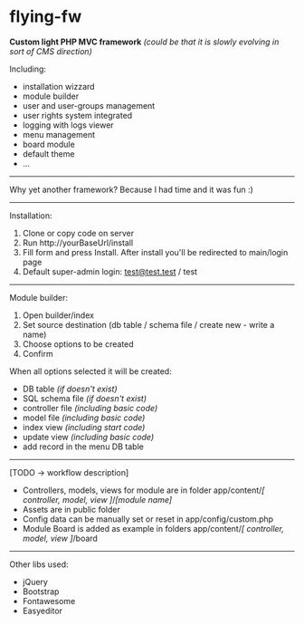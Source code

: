 # flying-fw
**Custom light PHP MVC framework** *(could be that it is slowly evolving in sort of CMS direction)*

Including: 
- installation wizzard
- module builder 
- user and user-groups management 
- user rights system integrated
- logging with logs viewer
- menu management
- board module
- default theme
- ...

------------------------------------------

Why yet another framework? Because I had time and it was fun :)

------------------------------------------

Installation:
1. Clone or copy code on server
2. Run http://yourBaseUrl/install
3. Fill form and press Install. After install you'll be redirected to main/login page
4. Default super-admin login: test@test.test / test

------------------------------------------

Module builder:
1. Open builder/index
2. Set source destination (db table / schema file / create new - write a name)
3. Choose options to be created
4. Confirm   


When all options selected it will be created: 
- DB table *(if doesn't exist)*
- SQL schema file *(if doesn't exist)*
- controller file *(including basic code)*
- model file *(including basic code)*
- index view *(including start code)*
- update view *(including basic code)*
- add record in the menu DB table

------------------------------------------

[TODO -> workflow description] 
- Controllers, models, views for module are in folder app/content/*[ controller, model, view ]*/*[module name]*
- Assets are in public folder
- Config data can be manually set or reset in app/config/custom.php  
- Module Board is added as example in folders app/content/*[ controller, model, view ]*/board 

------------------------------------------

Other libs used:
- jQuery
- Bootstrap
- Fontawesome
- Easyeditor
